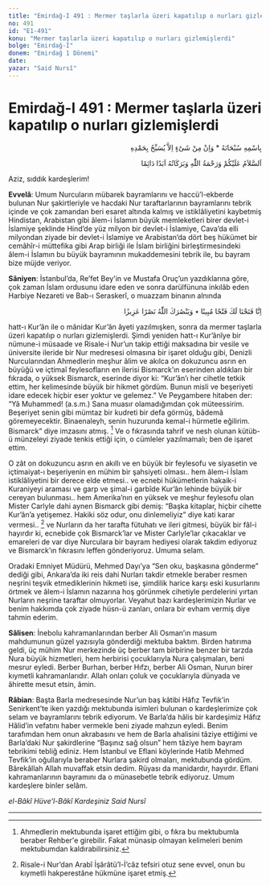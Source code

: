 ```yaml
---
title: "Emirdağ-I 491 : Mermer taşlarla üzeri kapatılıp o nurları gizlemişlerdi"
no: 491
id: "E1-491"
konu: "Mermer taşlarla üzeri kapatılıp o nurları gizlemişlerdi"
bolge: "Emirdağ-I"
donem: "Emirdağ 1 Dönemi"
date: 
yazar: "Said Nursî"
---
```


# Emirdağ-I 491 : Mermer taşlarla üzeri kapatılıp o nurları gizlemişlerdi

<p class="arabic" dir="rtl" title="Meal: “Subhân Allah’ın adıyla” * “Hiçbir şey yoktur ki O'nu hamd ile tesbih etmesin” [İsrâ 17:44]">بِاسْمِهِ سُبْحَانَهُ * وَاِنْ مِنْ شَىْءٍ اِلاَّ يُسَبِّحُ بِحَمْدِهِ</p>

<p class="arabic" dir="rtl" title="Meal: “Allah’ın selâmı, rahmeti ve bereketleri, ebedî ve dâimî olarak üzerinize olsun.”">اَلسَّلاَمُ عَلَيْكُمْ وَرَحْمَةُ اللّٰهِ وَبَرَكَاتُهُ اَبَدًا دَائِمًا</p>

Aziz, sıddık kardeşlerim!

**Evvelâ**: Umum Nurcuların mübarek bayramlarını ve haccü’l-ekberde bulunan Nur şakirtleriyle ve hacdaki Nur taraftarlarının bayramlarını tebrik içinde ve çok zamandan beri esaret altında kalmış ve istiklâliyetini kaybetmiş Hindistan, Arabistan gibi âlem-i İslamın büyük memleketleri birer devlet-i İslamiye şeklinde Hind’de yüz milyon bir devlet-i İslamiye, Cava’da elli milyondan ziyade bir devlet-i İslamiye ve Arabistan’da dört beş hükümet bir cemâhîr-i müttefika gibi Arap birliği ile İslam birliğini birleştirmesindeki âlem-i İslamın bu büyük bayramının mukaddemesini tebrik ile, bu bayram bize müjde veriyor.

**Sâniyen**: İstanbul’da, Re’fet Bey'in ve Mustafa Oruç’un yazdıklarına göre, çok zaman İslam ordusunu idare eden ve sonra darülfünuna inkılâb eden Harbiye Nezareti ve Bab-ı Seraskerî, o muazzam binanın alnında

<p class="arabic" dir="rtl" title="Meal: “Biz sana ap açık bir fetih yolu açtık.. Ve Allah sana pek şerefli bir zaferle yardım eder.” [Fetih Sûresi, 48:1, 3]">اِنَّا فَتَحْنَا لَكَ فَتْحًا مُبِينًا ٭ وَيَنْصُرَكَ اللّٰهُ نَصْرًا عَزِيزًا</p>

hatt-ı Kur’ân ile o mânidar Kur’ân âyeti yazılmışken, sonra da mermer taşlarla üzeri kapatılıp o nurları gizlemişlerdi. Şimdi yeniden hatt-ı Kur’ânîye bir nümune-i müsaade ve Risale-i Nur’un takip ettiği maksadına bir vesile ve üniversite ileride bir Nur medresesi olmasına bir işaret olduğu gibi, Denizli Nurcularından Ahmedlerin meşhur âlim ve akılca on dokuzuncu asrın en büyüğü ve içtimaî feylesofların en ilerisi Bismarck’ın eserinden aldıkları bir fıkrada, o yüksek Bismarck, eserinde diyor ki: “Kur’ân’ı her cihetle tetkik ettim, her kelimesinde büyük bir hikmet gördüm. Bunun misli ve beşeriyeti idare edecek hiçbir eser yoktur ve gelemez.” Ve Peygambere hitaben der: “Yâ Muhammed! (a.s.m.) Sana muasır olamadığımdan çok müteessirim. Beşeriyet senin gibi mümtaz bir kudreti bir defa görmüş, bâdemâ göremeyecektir. Binaenaleyh, senin huzurunda kemal-i hürmetle eğilirim. Bismarck” diye imzasını atmış. [^1] Ve o fıkrasında tahrif ve nesh olunan kütüb-ü münzeleyi ziyade tenkis ettiği için, o cümleler yazılmamalı; ben de işaret ettim.

O zât on dokuzuncu asrın en akıllı ve en büyük bir feylesofu ve siyasetin ve içtimaiyat-ı beşeriyenin en mühim bir şahsiyeti olması.. hem âlem-i İslam istiklâliyetini bir derece elde etmesi.. ve ecnebi hükümetlerin hakaik-i Kuraniyeyi araması ve garp ve şimal-i garbîde Kur’ân lehinde büyük bir cereyan bulunması.. hem Amerika’nın en yüksek ve meşhur feylesofu olan Mister Carlyle dahi aynen Bismarck gibi demiş: “Başka kitaplar, hiçbir cihette Kur’ân’a yetişemez. Hakiki söz odur, onu dinlemeliyiz” diye kati karar vermesi.. [^2] ve Nurların da her tarafta fütuhatı ve ileri gitmesi, büyük bir fâl-i hayırdır ki, ecnebide çok Bismarck’lar ve Mister Carlyle’lar çıkacaklar ve emareleri de var diye Nurculara bir bayram hediyesi olarak takdim ediyoruz ve Bismarck’ın fıkrasını leffen gönderiyoruz. Umuma selam.

Oradaki Emniyet Müdürü, Mehmed Dayı’ya “Sen oku, başkasına gönderme” dediği gibi, Ankara’da iki reis dahi Nurları takdir etmekle beraber resmen neşrini teşvik etmediklerinin hikmeti ise, şimdilik harice karşı eski kusurlarını örtmek ve âlem-i İslamın nazarına hoş görünmek cihetiyle perdelerini yırtan Nurların neşrine taraftar olmuyorlar. Veyahut bazı kardeşlerimizin Nurlar ve benim hakkımda çok ziyade hüsn-ü zanları, onlara bir evham vermiş diye tahmin ederim.

**Sâlisen**: İnebolu kahramanlarından berber Ali Osman’ın masum mahdumunun güzel yazısıyla gönderdiği mektuba baktım. Birden hatırıma geldi, üç mühim Nur merkezinde üç berber tam birbirine benzer bir tarzda Nura büyük hizmetleri, hem herbirisi çocuklarıyla Nura çalışmaları, beni mesrur eyledi. Berber Burhan, berber Hıfzı, berber Ali Osman, Nurun birer kıymetli kahramanlarıdır. Allah onları çoluk ve çocuklarıyla dünyada ve âhirette mesut etsin, âmin.

**Râbian**: Başta Barla medresesinde Nur’un baş kâtibi Hâfız Tevfik’in Senirkent’te iken yazdığı mektubunda isimleri bulunan o kardeşlerimize çok selam ve bayramlarını tebrik ediyorum. Ve Barla’da hâlis bir kardeşimiz Hâfız Hâlid’in vefatını haber vermekle beni ziyade mahzun eyledi. Benim tarafımdan hem onun akrabasını ve hem de Barla ahalisini tâziye ettiğimi ve Barla’daki Nur şakirdlerine “Başınız sağ olsun” hem tâziye hem bayram tebrikimi tebliğ ediniz. Hem İstanbul ve Eflani köylerinde Hatib Mehmed Tevfik’in oğullarıyla beraber Nurlara şakird olmaları, mektubunda gördüm. Bârekâllah Allah muvaffak etsin dedim. Rüyası da manidardır, hayırdır. Eflani kahramanlarının bayramını da o münasebetle tebrik ediyoruz. Umum kardeşlere binler selâm.

*el-Bâkî Hüve’l-Bâkî*
*Kardeşiniz*
*Said Nursî*

***
[^1]: Ahmedlerin mektubunda işaret ettiğim gibi, o fıkra bu mektubumla beraber Rehber'e girebilir. Fakat münasip olmayan kelimeleri benim mektubumdan kaldırabilirsiniz.
[^2]: Risale-i Nur’dan Arabî İşârâtü’l-İ’câz tefsiri otuz sene evvel, onun bu kıymetli hakperestâne hükmüne işaret etmiş.
